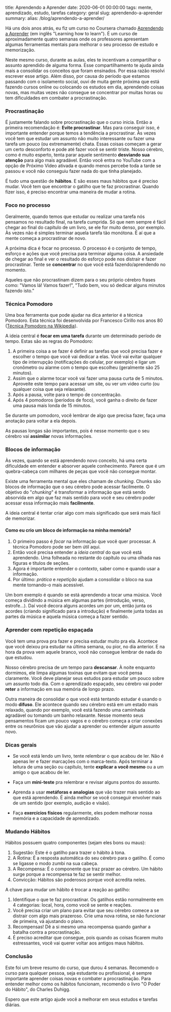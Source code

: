 title: Aprendendo a Aprender
date: 2020-06-01 00:00:00
tags: mente, aprendizado, estudo, tarefas
category: geral
slug: aprendendo-a-aprender
summary:
alias: /blog/aprendendo-a-aprender/

Há uns dois anos atrás, eu fiz um curso no Coursera chamado [Aprendendo a Aprender](https://www.coursera.org/learn/aprender/home/welcome) (em inglês "Learning how to learn"). É um curso de aproximadamente quatro semanas onde os professores apresentam algumas ferramentas mentais para melhorar o seu processo de estudo e memorização. 


Neste mesmo curso, durante as aulas, eles te incentivam a compartilhar o assunto aprendido de alguma forma. Esse compartilhamento te ajuda ainda mais a consolidar os conceitos que foram ensinados. Por essa razão resolvi escrever esse artigo. Além disso, por causa do período que estamos passando com o isolamento social, ouvi de muita gente próxima que está fazendo cursos online ou colocando os estudos em dia, aprendendo coisas novas, mas muitas vezes não consegue se concentrar por muitas horas ou tem dificuldades em combater a procrastinação.

### Procrastinação

É justamente  falando sobre procrastinação que o curso inicia. Então a primeira recomendação é: **Evite procrastinar**.
Mas para conseguir isso, é importante entender porque temos a tendência a procrastinar.
Às vezes você tem que estudar um assunto não muito interessante ou fazer uma tarefa um pouco (ou extremamente) chata. Essas coisas começam a gerar um certo desconforto e pode até fazer você se sentir triste. Nosso cérebro, como é muito esperto, tenta parar aquele sentimento **desviando sua atenção** para algo mais agradável. Então você entra no YouTube com a opção de Próximo Vídeo ativada e quando menos percebe toda a tarde se passou e você não conseguiu fazer nada do que tinha planejado.


É tudo uma questão de **hábitos**. E são esses maus hábitos que é preciso mudar. Você tem que encontrar o gatilho que te faz procrastinar. Quando fizer isso, é preciso encontrar uma maneira de mudar a rotina.

### Foco no processo

Geralmente, quando temos que estudar ou realizar uma tarefa nós pensamos no resultado final, na tarefa cumprida. Só que nem sempre é fácil chegar ao final do capítulo de um livro, se ele for muito denso, por exemplo. Às vezes não é simples terminar aquela tarefa tão monótona. É aí que a mente começa a procrastinar de novo.

A próxima dica é focar no processo. O processo é o conjunto de tempo, esforço e ações que você precisa para terminar alguma coisa. A ansiedade de chegar ao final e ver o resultado do esforço pode nos distrair e fazer procrastinar. Tente se **concentrar** no que você está fazendo/aprendendo no momento.

Aqueles que não procrastinam dizem para o seu próprio cérebro frases como: "Vamos lá! Vamos fazer!", "Tudo bem, vou só dedicar alguns minutos fazendo isto."


### Técnica Pomodoro

Uma boa ferramenta que pode ajudar na dica anterior é a técnica Pomodoro. Esta técnica foi desenvolvida por Francesco Cirillo nos anos 80 ([Técnica Pomodoro na Wikipedia](https://pt.wikipedia.org/wiki/T%C3%A9cnica_pomodoro)).

A ideia central é **focar em uma tarefa** durante um determinado período de tempo. Estas são as regras do Pomodoro:

1. A primeira coisa a se fazer é definir as tarefas que você precisa fazer e escolher o tempo que você vai dedicar a elas. Você vai evitar qualquer tipo de interrupção (notificações do celular, por exemplo) e ligar um cronômetro ou alarme com o tempo que escolheu (geralmente são 25 minutos).
2. Assim que o alarme tocar você vai fazer uma pausa curta de 5 minutos. Aproveite este tempo para acessar um site, ou ver um video curto (ou qualquer coisa que seja relaxante).
3. Após a pausa, volte para o tempo de concentração.
4. Após 4 pomodoros (períodos de foco), você ganha o direito de fazer uma pausa mais londa de 15 minutos.

Se durante um pomodoro, você lembrar de algo que precisa fazer, faça uma anotação para voltar a ela depois.

As pausas longas são importantes, pois é nesse momento que o seu cérebro vai **assimilar** novas informações.


### Blocos de informação

Às vezes, quando se está aprendendo novo conceito, há uma certa dificuldade em entender e absorver aquele conhecimento. Parece que é um quebra-cabeça com milhares de peças que você não consegue montar. 

Existe uma ferramenta mental que eles chamam de *chunking*. Chunks são blocos de informação que o seu cérebro pode acessar facilmente. O objetivo do "*chunking*" é transformar a informação que está sendo absorvida em algo que faz mais sentido para você e seu cérebro poder acessar essa informação mais **facilmente**.

A ideia central é tentar criar algo com mais significado que será mais fácil de memorizar.

#### Como eu crio um bloco de informação na minha memória?

1. O primeiro passo é *focar* na informação que você quer processar. A técnica Pomodoro pode ser bem útil aqui.
2. Então você precisa entender a *ideia central* do que você está aprendendo. Uma folheada no restante do capítulo ou uma olhada nas figuras e títulos de seções.
3. Agora é importante entender o *contexto*, saber como e quando usar a informação.
4. Por último: *prática* e *repetição* ajudam a consolidar o bloco na sua mente tornando-o mais acessível.

Um bom exemplo é quando se está aprendendo a tocar uma música. Você começa dividindo a música em algumas partes (introdução, verso, estrofe...). Daí você decora alguns acordes um por um, então junta os acordes (criando significado para a introdução) e finalmente junta todas as partes da música e aquela música começa a fazer sentido.

### Aprender com repetição espaçada

Você tem uma prova pra fazer e precisa estudar muito pra ela. Acontece que você deixou pra estudar na última semana, ou pior, no dia anterior. E na hora da prova vem aquele branco, você não consegue lembrar de nada do que estudou.

Nosso cérebro precisa de um tempo para **descansar**. À noite enquanto dormimos, ele limpa algumas toxinas que evitam que você pensa claramente. Você deve planejar seus estudos para estudar um pouco sobre um assunto todo dia. Com o aprendizado espaçado, seu cérebro vai poder **reter** a informação em sua memória de longo prazo.

Outra maneira de consolidar o que você está tentando estudar é usando o modo **difuso**. Ele acontece quando seu cérebro está em um estado mais relaxado, quando por exemplo, você está fazendo uma caminhada agradável ou tomando um banho relaxante. Nesse momento seus pensamentos ficam um pouco vagos e o cérebro começa a criar conexões entre os neurônios que vão ajudar a aprender ou entender algum assunto novo.


### Dicas gerais

 - Se você está lendo um livro, tente relembrar o que acabou de ler. Não é apenas ler e fazer marcações com o marca-texto. Após terminar a leitura de uma seção ou capítulo, tente **explicar a você mesmo** ou a um amigo o que acabou de ler. 

 - Faça um **mini-teste** pra relembrar e revisar alguns pontos do assunto.

 - Aprenda a usar **metáforas e analogias** que vão trazer mais sentido ao que está aprendendo. É ainda melhor se você conseguir envolver mais de um sentido (por exemplo, audição e visão).

 - Faça **exercícios físicos** regularmente, eles podem melhorar nossa memória e a capacidade de aprendizado.


### Mudando Hábitos

Hábitos possuem quatro componentes (sejam eles bons ou maus):

1. Sugestão: Este é o gatilho para trazer o hábito à tona.
2. A Rotina: É a resposta automática do seu cérebro para o gatilho. É como se ligasse o modo zumbi na sua cabeça.
3. A Recompensa: É o componente que traz prazer ao cérebro. Um hábito surge porque a recompensa te faz se sentir melhor.
4. Convicção: Hábitos são poderosos porque você acredita neles.

A chave para mudar um hábito é trocar a reação ao gatilho:

1. Identifique o que te faz procrastinar. Os gatilhos estão normalmente em 4 categorias: local, hora, como você se sente e reações.
2. Você precisa criar um plano para evitar que seu cérebro comece a se distrair com algo mais prazeroso. Crie uma nova rotina, se não funcionar de primeira, vá ajustando o plano.
3. Recompensas! Dê a si mesmo uma recompensa quando ganhar a batalha contra a procrastinação.
4. É preciso acreditar que consegue, pois quando as coisas ficarem muito estressantes, você vai querer voltar aos antigos maus hábitos.

### Conclusão

Este foi um breve resumo do curso, que durou 4 semanas. Recomendo o curso para qualquer pessoa, seja estudante ou profissional, é sempre importante aprender coisas novas e combater a procrastinação. Para entender melhor como os hábitos funcionam, recomendo o livro "O Poder do Hábito", do Charles Duhigg.

Espero que este artigo ajude você a melhorar em seus estudos e tarefas diárias.